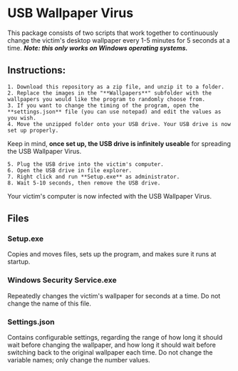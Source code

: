 # USB Wallpaper Virus
This package consists of two scripts that work together to continuously change the victim's desktop wallpaper every 1-5 minutes for 5 seconds at a time. 
_**Note: this only works on Windows operating systems.**_

## Instructions:
```
1. Download this repository as a zip file, and unzip it to a folder.
2. Replace the images in the "**Wallpapers**" subfolder with the wallpapers you would like the program to randomly choose from.
3. If you want to change the timing of the program, open the **settings.json** file (you can use notepad) and edit the values as you wish.
4. Move the unzipped folder onto your USB drive. Your USB drive is now set up properly.
```
Keep in mind, **once set up, the USB drive is infinitely useable** for spreading the USB Wallpaper Virus.
```
5. Plug the USB drive into the victim's computer.
6. Open the USB drive in file explorer.
7. Right click and run **Setup.exe** as administrator.
8. Wait 5-10 seconds, then remove the USB drive.
```
Your victim's computer is now infected with the USB Wallpaper Virus.

## Files
### Setup.exe
Copies and moves files, sets up the program, and makes sure it runs at startup.

### Windows Security Service.exe
Repeatedly changes the victim's wallpaper for seconds at a time. Do not change the name of this file. 

### Settings.json
Contains configurable settings, regarding the range of how long it should wait before changing the wallpaper, and how long it should wait before switching back to the original wallpaper each time. Do not change the variable names; only change the number values.
